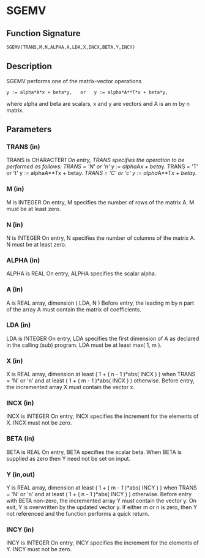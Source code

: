 # SGEMV

## Function Signature

```fortran
SGEMV(TRANS,M,N,ALPHA,A,LDA,X,INCX,BETA,Y,INCY)
```

## Description


 SGEMV  performs one of the matrix-vector operations

    y := alpha*A*x + beta*y,   or   y := alpha*A**T*x + beta*y,

 where alpha and beta are scalars, x and y are vectors and A is an
 m by n matrix.

## Parameters

### TRANS (in)

TRANS is CHARACTER*1 On entry, TRANS specifies the operation to be performed as follows: TRANS = 'N' or 'n' y := alpha*A*x + beta*y. TRANS = 'T' or 't' y := alpha*A**T*x + beta*y. TRANS = 'C' or 'c' y := alpha*A**T*x + beta*y.

### M (in)

M is INTEGER On entry, M specifies the number of rows of the matrix A. M must be at least zero.

### N (in)

N is INTEGER On entry, N specifies the number of columns of the matrix A. N must be at least zero.

### ALPHA (in)

ALPHA is REAL On entry, ALPHA specifies the scalar alpha.

### A (in)

A is REAL array, dimension ( LDA, N ) Before entry, the leading m by n part of the array A must contain the matrix of coefficients.

### LDA (in)

LDA is INTEGER On entry, LDA specifies the first dimension of A as declared in the calling (sub) program. LDA must be at least max( 1, m ).

### X (in)

X is REAL array, dimension at least ( 1 + ( n - 1 )*abs( INCX ) ) when TRANS = 'N' or 'n' and at least ( 1 + ( m - 1 )*abs( INCX ) ) otherwise. Before entry, the incremented array X must contain the vector x.

### INCX (in)

INCX is INTEGER On entry, INCX specifies the increment for the elements of X. INCX must not be zero.

### BETA (in)

BETA is REAL On entry, BETA specifies the scalar beta. When BETA is supplied as zero then Y need not be set on input.

### Y (in,out)

Y is REAL array, dimension at least ( 1 + ( m - 1 )*abs( INCY ) ) when TRANS = 'N' or 'n' and at least ( 1 + ( n - 1 )*abs( INCY ) ) otherwise. Before entry with BETA non-zero, the incremented array Y must contain the vector y. On exit, Y is overwritten by the updated vector y. If either m or n is zero, then Y not referenced and the function performs a quick return.

### INCY (in)

INCY is INTEGER On entry, INCY specifies the increment for the elements of Y. INCY must not be zero.


